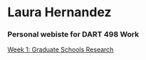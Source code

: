# Laura Hernandez 

### Personal webiste for DART 498 Work

[Week 1: Graduate Schools Research](week1)
